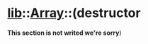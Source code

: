 # [lib](../README.md)::[Array](./README.md)::(destructor
**This section is not writed we're sorry**)
